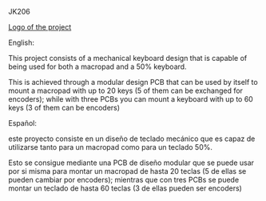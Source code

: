 JK206

[Logo of the project](logo-whitebg.png)


English:

This project consists of a mechanical keyboard design that is capable of being used for both a macropad and a 50% keyboard.

This is achieved through a modular design PCB that can be used by itself to mount a macropad with up to 20 keys (5 of them can be exchanged for encoders); while with three PCBs you can mount a keyboard with up to 60 keys (3 of them can be encoders)

Español:

este proyecto consiste en un diseño de teclado mecánico que es capaz de utilizarse tanto para un macropad como para un teclado 50%. 

Esto se consigue mediante una PCB de diseño modular que se puede usar por si misma para montar un macropad de hasta 20 teclas (5 de ellas se pueden cambiar por encoders); mientras que con tres PCBs se puede montar un teclado de hasta 60 teclas (3 de ellas pueden ser encoders)
